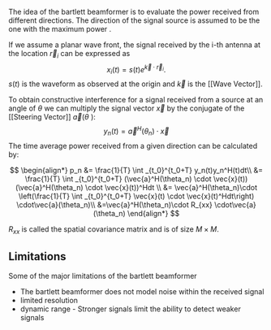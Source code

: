 The idea of the bartlett beamformer is to evaluate the power received from different directions. The direction of the signal source is assumed to be the one with the maximum power .

If we assume a planar wave front, the signal received by the i-th antenna at the location $\vec{r}_i$ can be expressed as
$$
x_i(t) = s(t)e^{\vec{k}\cdot\vec{r}_i}.
$$
$s(t)$ is the waveform as observed at the origin and $\vec{k}$ is the [[Wave Vector]]. 

To obtain constructive interference for a signal  received from a source at an angle of $\theta$ we can multiply the signal vector $\vec{x}$  by the conjugate of the [[Steering Vector]] $\vec{a}(\theta$ ): 
$$
y_n(t)=\vec{a}^H(\theta_n) \cdot \vec{x}
$$
The time average power received from a given direction can be calculated by:

$$
\begin{align*} 
p_n
&= \frac{1}{T} \int _{t_0}^{t_0+T} y_n(t)y_n^H(t)dt\\ 
&= 
\frac{1}{T} \int _{t_0}^{t_0+T} (\vec{a}^H(\theta_n) \cdot \vec{x}(t))(\vec{a}^H(\theta_n) \cdot \vec{x}(t))^Hdt \\ 
&= \vec{a}^H(\theta_n)\cdot 
\left(\frac{1}{T} \int _{t_0}^{t_0+T} \vec{x}(t) \cdot \vec{x}(t)^Hdt\right)
\cdot\vec{a}(\theta_n)\\ 
&=\vec{a}^H(\theta_n)\cdot R_{xx} \cdot\vec{a}(\theta_n)
\end{align*}
$$

$R_{xx}$ is called the spatial covariance matrix and is of size $M \times M$.

## Limitations
Some of the major limitations of the bartlett beamformer
- The bartlett beamformer does not model noise within the  received signal
- limited resolution
- dynamic range - Stronger signals limit the ability to detect weaker signals 

